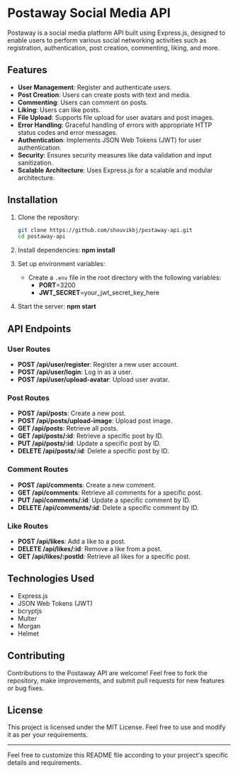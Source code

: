 # Postaway Social Media API

Postaway is a social media platform API built using Express.js, designed to enable users to perform various social networking activities such as registration, authentication, post creation, commenting, liking, and more.

## Features

- **User Management**: Register and authenticate users.
- **Post Creation**: Users can create posts with text and media.
- **Commenting**: Users can comment on posts.
- **Liking**: Users can like posts.
- **File Upload**: Supports file upload for user avatars and post images.
- **Error Handling**: Graceful handling of errors with appropriate HTTP status codes and error messages.
- **Authentication**: Implements JSON Web Tokens (JWT) for user authentication.
- **Security**: Ensures security measures like data validation and input sanitization.
- **Scalable Architecture**: Uses Express.js for a scalable and modular architecture.

## Installation

1. Clone the repository:
    ```bash
    git clone https://github.com/shouvikbj/postaway-api.git
    cd postaway-api
    ```

2. Install dependencies:
    **npm install**

3. Set up environment variables:

    - Create a `.env` file in the root directory with the following variables:
        - **PORT**=3200
        - **JWT_SECRET**=your_jwt_secret_key_here

4. Start the server:
    **npm start**

## API Endpoints

### User Routes

- **POST /api/user/register**: Register a new user account.
- **POST /api/user/login**: Log in as a user.
- **POST /api/user/upload-avatar**: Upload user avatar.

### Post Routes

- **POST /api/posts**: Create a new post.
- **POST /api/posts/upload-image**: Upload post image.
- **GET /api/posts**: Retrieve all posts.
- **GET /api/posts/:id**: Retrieve a specific post by ID.
- **PUT /api/posts/:id**: Update a specific post by ID.
- **DELETE /api/posts/:id**: Delete a specific post by ID.

### Comment Routes

- **POST /api/comments**: Create a new comment.
- **GET /api/comments**: Retrieve all comments for a specific post.
- **PUT /api/comments/:id**: Update a specific comment by ID.
- **DELETE /api/comments/:id**: Delete a specific comment by ID.

### Like Routes

- **POST /api/likes**: Add a like to a post.
- **DELETE /api/likes/:id**: Remove a like from a post.
- **GET /api/likes/:postId**: Retrieve all likes for a specific post.

## Technologies Used

- Express.js
- JSON Web Tokens (JWT)
- bcryptjs
- Multer
- Morgan
- Helmet

## Contributing

Contributions to the Postaway API are welcome! Feel free to fork the repository, make improvements, and submit pull requests for new features or bug fixes.

## License

This project is licensed under the MIT License. Feel free to use and modify it as per your requirements.

---

Feel free to customize this README file according to your project's specific details and requirements.
